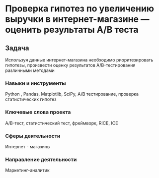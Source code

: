 # Проверка гипотез по увеличению выручки в интернет-магазине — оценить результаты A/B теста 

## Задача 
Используя данные интернет-магазина необходимо риоритезировать гипотезы, произвести оценку результатов A/B-тестирования различными методами 

### Навыки и инструменты 
Python , Pandas, Matplotlib, SciPy, A/B тестирование, проверка статистических гипотез 

### Ключевые слова проекта 
A/B-тест, статистический тест, фреймворк, RICE, ICE

### Сферы деятельности 
Интернет - магазины 


### Направление деятельности 
Маркетинг-аналитик 
